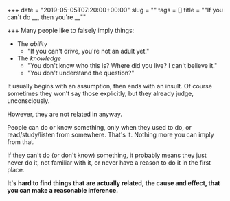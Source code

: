 +++
date = "2019-05-05T07:20:00+00:00"
slug = ""
tags = []
title = "\"If you can't do __, then you're __\""

+++
Many people like to falsely imply things:

* The _ability_
  * "If you can't drive, you're not an adult yet."
* The _knowledge_
  * "You don't know who this is? Where did you live? I can't believe it."
  * "You don't understand the question?"

It usually begins with an assumption, then ends with an insult. Of course sometimes they won't say those explicitly, but they already judge, unconsciously.

However, they are not related in anyway.

People can do or know something, only when they used to do, or read/study/listen from somewhere. That's it. Nothing more you can imply from that.

If they can't do (or don't know) something, it probably means they just never do it, not familiar with it, or never have a reason to do it in the first place.

**It's hard to find things that are actually related, the cause and effect, that you can make a reasonable inference.**